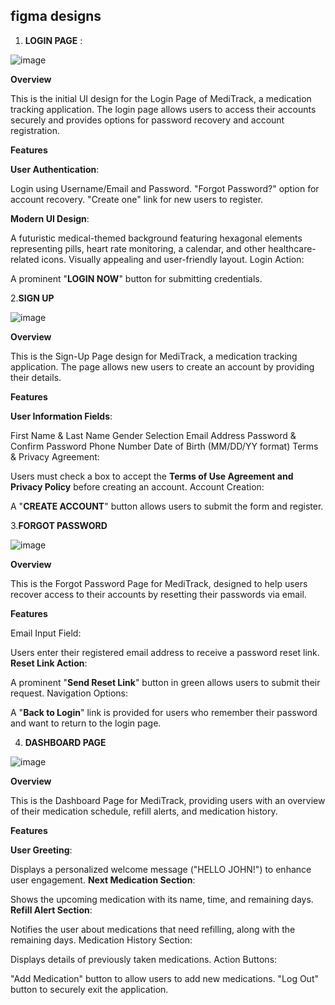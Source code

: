 ## figma designs ##

1. **LOGIN PAGE** :
   
![image](https://github.com/user-attachments/assets/b01f9022-6e8e-4953-acce-1ab1fbc3bdeb)

**Overview**

This is the initial UI design for the Login Page of MediTrack, a medication tracking application. The login page allows users to access their accounts securely and provides options for password recovery and account registration.

**Features**

**User Authentication**:

Login using Username/Email and Password.
"Forgot Password?" option for account recovery.
"Create one" link for new users to register.

**Modern UI Design**:

A futuristic medical-themed background featuring hexagonal elements representing pills, heart rate monitoring, a calendar, and other healthcare-related icons.
Visually appealing and user-friendly layout.
Login Action:

A prominent "**LOGIN NOW**" button for submitting credentials.

2.**SIGN UP**

![image](https://github.com/user-attachments/assets/97fe8bec-84ce-4fcc-8cb5-c788e9fbe83e)

**Overview**

This is the Sign-Up Page design for MediTrack, a medication tracking application. The page allows new users to create an account by providing their details.

**Features**

**User Information Fields**:

First Name & Last Name
Gender Selection
Email Address
Password & Confirm Password
Phone Number
Date of Birth (MM/DD/YY format)
Terms & Privacy Agreement:

Users must check a box to accept the **Terms of Use Agreement and Privacy Policy** before creating an account.
Account Creation:

A "**CREATE ACCOUNT**" button allows users to submit the form and register.

3.**FORGOT PASSWORD**

![image](https://github.com/user-attachments/assets/4d7c5781-fb25-4e4d-b3c5-958d0dcf669c)

**Overview**

This is the Forgot Password Page for MediTrack, designed to help users recover access to their accounts by resetting their passwords via email.

**Features**

Email Input Field:

Users enter their registered email address to receive a password reset link.
**Reset Link Action**:

A prominent "**Send Reset Link**" button in green allows users to submit their request.
Navigation Options:

A "**Back to Login**" link is provided for users who remember their password and want to return to the login page.

4. **DASHBOARD PAGE**
   
![image](https://github.com/user-attachments/assets/d8760787-0b90-4094-a432-09cf9bcb136d)

**Overview**

This is the Dashboard Page for MediTrack, providing users with an overview of their medication schedule, refill alerts, and medication history.

**Features**

**User Greeting**:

Displays a personalized welcome message ("HELLO JOHN!") to enhance user engagement.
**Next Medication Section**:

Shows the upcoming medication with its name, time, and remaining days.
**Refill Alert Section**:

Notifies the user about medications that need refilling, along with the remaining days.
Medication History Section:

Displays details of previously taken medications.
Action Buttons:

"Add Medication" button to allow users to add new medications.
"Log Out" button to securely exit the application.
